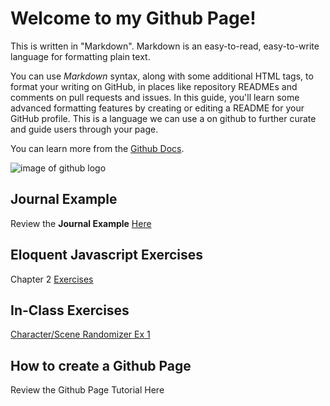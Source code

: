 # Welcome to my Github Page!

This is written in "Markdown". Markdown is an easy-to-read, easy-to-write language for formatting plain text. 

You can use *Markdown* syntax, along with some additional HTML tags, to format your writing on GitHub, in places like repository READMEs and comments on pull requests and issues. In this guide, you'll learn some advanced formatting features by creating or editing a README for your GitHub profile. This is a language we can use a on github to further curate and guide users through your page. 

You can learn more from the [Github Docs](https://docs.github.com/en/get-started/writing-on-github/getting-started-with-writing-and-formatting-on-github/basic-writing-and-formatting-syntax). 

![image of github logo](https://cdn-icons-png.flaticon.com/256/25/25231.png)

## Journal Example

Review the **Journal Example** [Here](journal/8.19.25.md)

## Eloquent Javascript Exercises

Chapter 2 [Exercises](eloquent_js/2_0/index.html)

## In-Class Exercises

[Character/Scene Randomizer Ex 1](exercises/characterRandomizer/index.html)

## How to create a Github Page

Review the Github Page Tutorial Here
